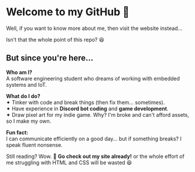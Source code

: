 # Welcome to my GitHub 👋  

Well, if you want to know more about me, then visit the website instead...  

Isn't that the whole point of this repo? 😆  

## But since you're here...  

**Who am I?**  
A software engineering student who dreams of working with embedded systems and IoT.  

**What do I do?**  
 ✦ Tinker with code and break things (then fix them... sometimes).  
 ✦ Have experience in **Discord bot coding** and **game development**.  
 ✦ Draw pixel art for my indie game.  Why? I'm broke and can't afford assets, so I make my own.  

**Fun fact:**  
I can communicate efficiently on a good day... but if something breaks? I speak fluent nonsense. 

Still reading? Wow. 🚀 **Go check out my site already!** or the whole effort of me struggling with HTML and CSS will be wasted 😆  
 
